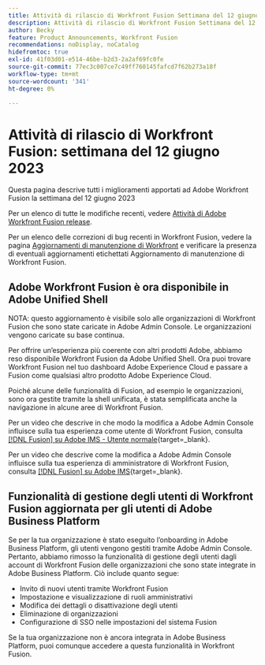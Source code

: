```yaml
---
title: Attività di rilascio di Workfront Fusion Settimana del 12 giugno 2023
description: Attività di rilascio di Workfront Fusion Settimana del 12 giugno 2023
author: Becky
feature: Product Announcements, Workfront Fusion
recommendations: noDisplay, noCatalog
hidefromtoc: true
exl-id: 41f03d01-e514-46be-b2d3-2a2af69fc0fe
source-git-commit: 77ec3c007ce7c49ff760145fafcd7f62b273a18f
workflow-type: tm+mt
source-wordcount: '341'
ht-degree: 0%

---
```


# Attività di rilascio di Workfront Fusion: settimana del 12 giugno 2023

Questa pagina descrive tutti i miglioramenti apportati ad Adobe Workfront Fusion la settimana del 12 giugno 2023

Per un elenco di tutte le modifiche recenti, vedere [Attività di Adobe Workfront Fusion release](/help/workfront-fusion/fusion-product-releases/fusion-release-activity.md).

Per un elenco delle correzioni di bug recenti in Workfront Fusion, vedere la pagina [Aggiornamenti di manutenzione di Workfront](https://experienceleague.adobe.com/docs/workfront-known-issues/releases/current-updates.html) e verificare la presenza di eventuali aggiornamenti etichettati Aggiornamento di manutenzione di Workfront Fusion.

## Adobe Workfront Fusion è ora disponibile in Adobe Unified Shell

NOTA: questo aggiornamento è visibile solo alle organizzazioni di Workfront Fusion che sono state caricate in Adobe Admin Console. Le organizzazioni vengono caricate su base continua.

Per offrire un’esperienza più coerente con altri prodotti Adobe, abbiamo reso disponibile Workfront Fusion da Adobe Unified Shell. Ora puoi trovare Workfront Fusion nel tuo dashboard Adobe Experience Cloud e passare a Fusion come qualsiasi altro prodotto Adobe Experience Cloud.

Poiché alcune delle funzionalità di Fusion, ad esempio le organizzazioni, sono ora gestite tramite la shell unificata, è stata semplificata anche la navigazione in alcune aree di Workfront Fusion.

Per un video che descrive in che modo la modifica a Adobe Admin Console influisce sulla tua esperienza come utente di Workfront Fusion, consulta [[!DNL Fusion] su Adobe IMS - Utente normale](https://video.tv.adobe.com/v/3412465/){target=_blank}.

Per un video che descrive come la modifica a Adobe Admin Console influisce sulla tua esperienza di amministratore di Workfront Fusion, consulta [[!DNL Fusion] su Adobe IMS](https://video.tv.adobe.com/v/3412464/){target=_blank}.


## Funzionalità di gestione degli utenti di Workfront Fusion aggiornata per gli utenti di Adobe Business Platform

Se per la tua organizzazione è stato eseguito l’onboarding in Adobe Business Platform, gli utenti vengono gestiti tramite Adobe Admin Console. Pertanto, abbiamo rimosso la funzionalità di gestione degli utenti dagli account di Workfront Fusion delle organizzazioni che sono state integrate in Adobe Business Platform. Ciò include quanto segue:

* Invito di nuovi utenti tramite Workfront Fusion
* Impostazione e visualizzazione di ruoli amministrativi
* Modifica dei dettagli o disattivazione degli utenti
* Eliminazione di organizzazioni
* Configurazione di SSO nelle impostazioni del sistema Fusion

Se la tua organizzazione non è ancora integrata in Adobe Business Platform, puoi comunque accedere a questa funzionalità in Workfront Fusion.
